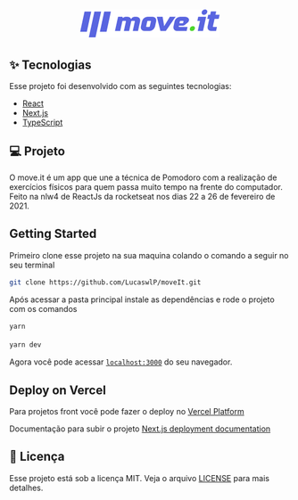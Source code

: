 <h1 align="center">
  <img alt="move.it" title="move.it" src=".github/logo.png" />
</h1>

## ✨ Tecnologias

Esse projeto foi desenvolvido com as seguintes tecnologias:

- [React](https://reactjs.org)
- [Next.js](https://nextjs.org/)
- [TypeScript](https://www.typescriptlang.org/)

## 💻 Projeto

O move.it é um app que une a técnica de Pomodoro com a realização de exercícios físicos para quem passa muito tempo na frente do computador.
Feito na nlw4 de ReactJs da rocketseat nos dias 22 a 26 de fevereiro de 2021.

## Getting Started

Primeiro clone esse projeto na sua maquina colando o comando a seguir no seu terminal

```bash
git clone https://github.com/LucaswlP/moveIt.git
```

Após acessar a pasta principal instale as dependências e rode o projeto com os comandos

```bash
yarn

yarn dev
```

Agora você pode acessar [`localhost:3000`](http://localhost:3000) do seu navegador.

## Deploy on Vercel

Para projetos front você pode fazer o deploy no [Vercel Platform](https://vercel.com/new?utm_medium=default-template&filter=next.js&utm_source=create-next-app&utm_campaign=create-next-app-readme) 

Documentação para subir o projeto [Next.js deployment documentation](https://nextjs.org/docs/deployment)

## 📄 Licença

Esse projeto está sob a licença MIT. Veja o arquivo [LICENSE](LICENSE.md) para mais detalhes.

